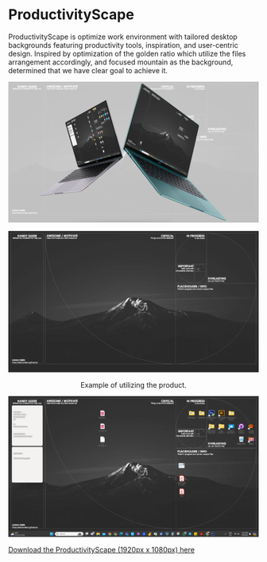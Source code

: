 # ProductivityScape
ProductivityScape is optimize work environment with tailored desktop backgrounds featuring productivity tools, inspiration, and user-centric design. Inspired by optimization of the golden ratio which utilize the files arrangement accordingly, and focused mountain as the background, determined that we have clear goal to achieve it.

<p align="center"><img src="img/ProductivityScape-CoverPage-by-Lokman.png"></p>
<p align="center"><img src="img/ProductivityScape-by-Lokman.jpg"></p>

<p align="center">Example of utilizing the product.</p>

<p align="center"><img src="img/sample.png"></p>

[Download the ProductivityScape (1920px x 1080px) here](img/ProductivityScape-by-Lokman.jpg)

